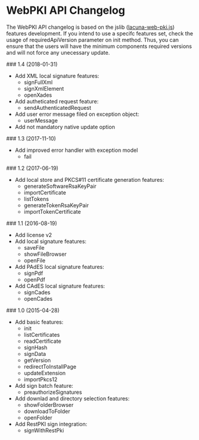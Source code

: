 # WebPKI API Changelog

The WebPKI API changelog is based on the jslib ([lacuna-web-pki.js](https://get.webpkiplugin.com/Scripts/LacunaWebPKI/lacuna-web-pki-2.7.0.js)) features development. 
If you intend to use a specifc features set, check the usage of requiredApiVersion parameter on init method. Thus, you can ensure that the users will have the minimum components
required versions and will not force any unecessary update.

<a name="v1-4" />
### 1.4 (2018-01-31)

- Add XML local signature features:
	- signFullXml
	- signXmlElement
	- openXades
- Add autheticated request feature:
	- sendAuthenticatedRequest
- Add user error message filed on exception object:
	- userMessage
- Add not mandatory native update option


<a name="v1-3" />
### 1.3 (2017-11-10)

- Add improved error handler with exception model
	- fail


<a name="v1-2" />
### 1.2 (2017-06-19)

- Add local store and PKCS#11 certificate generation features:
	- generateSoftwareRsaKeyPair
	- importCertificate
	- listTokens
	- generateTokenRsaKeyPair
	- importTokenCertificate


<a name="v1-1" />
### 1.1 (2016-08-19)

- Add license v2
- Add local signature features:
	- saveFile
	- showFileBrowser
	- openFile
- Add PAdES local signature features:
	- signPdf
	- openPdf
- Add CAdES local signature features:
	- signCades
	- openCades


<a name="v1-0" />
### 1.0 (2015-04-28)

- Add basic features:
	- init
	- listCertificates
	- readCertificate
	- signHash
	- signData
	- getVersion
	- redirectToInstallPage
	- updateExtension
    - importPkcs12
- Add sign batch feature:
	- preauthorizeSignatures
- Add downlad and directory selection features:
	- showFolderBrowser
	- downloadToFolder
	- openFolder
- Add RestPKI sign integration:
	- signWithRestPki